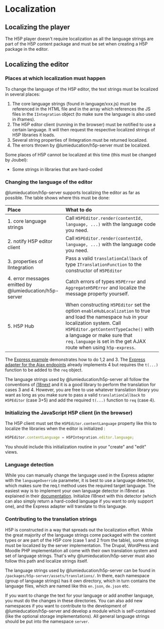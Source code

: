 # Localization

## Localizing the player

The H5P player doesn't require localization as all the language strings are part
of the H5P content package and must be set when creating a H5P package in the
editor.

## Localizing the editor

### Places at which localization must happen

To change the language of the H5P editor, the text strings must be localized in
several places:

1. The core language strings (found in language/xxx.js) must be referenced in the HTML file and in the array which references the JS files in the `IIntegration` object (to make sure the language is also used in iframes).
2. The H5P editor client (running in the browser) must be notified to use a certain language. It will then request the respective localized strings of H5P libraries it loads.
3. Several string properties of IIntegration must be returned localized.
4. The errors thrown by @lumieducation/h5p-server must be localized.

Some places of H5P cannot be localized at this time (this must be changed by
Joubel):

* Some strings in libraries that are hard-coded

### Changing the language of the editor

@lumieducation/h5p-server supports localizing the editor as far as possible. The table
shows where this must be done:

| Place | What to do |
| :--- | :--- |
| 1. core language strings | Call `H5PEditor.render(contentId, language, ...)` with the language code you need. |
| 2. notify H5P editor client | Call `H5PEditor.render(contentId, language, ...)` with the language code you need. |
| 3. properties of IIntegration | Pass a valid `translationCallback` of type `ITranslationFunction` to the constructor of `H5PEditor` |
| 4. error messages emitted by @lumieducation/h5p-server | Catch errors of types `H5PError` and `AggregateH5PError` and localize the message property yourself. |
| 5. H5P Hub | When constructing `H5PEditor` set the option `enableHubLocalization` to true and load the namespace `hub` in your localization system. Call `H5PEditor.getContentTypeCache()` with a language or make sure that `req.language` is set in the get AJAX route when using `h5p-express`. |

The [Express example](/packages/h5p-examples/src/express.ts) demonstrates how to
do 1,2 and 3. The [Express adapter for the Ajax endpoints](/packages/h5p-express/src/H5PAjaxRouter/H5PAjaxExpressRouter.ts)
already implements 4 but requires the `t(...)` function to be added to the `req`
object.

The language strings used by @lumieducation/h5p-server all follow the
conventions of [i18next](https://www.npmjs.com/package/i18next) and it is a good
library to perform the translation for cases 3 and 4. However, you are free to
use whatever translation library you want as long as you make sure to pass a
valid `translationCallback` to `H5PEditor` (case 3+5) and add the required
`t(...)` function to `req` (case 4).

### Initializing the JavaScript H5P client (in the browser)

The H5P client must set the `H5PEditor.contentLanguage` property like this to
localize the libraries when the editor is initialized :

```javascript
H5PEditor.contentLanguage = H5PIntegration.editor.language;
```

You should include this initialization routine in your "create" and "edit"
views.

### Language detection

While you can manually change the language used in the Express adapter with the
`languageOverride` parameter, it is best to use a language detector, which makes
sure the req.t method uses the required target language. The easiest way is to
implement your own language detector in i18next as explained in their
[documentation](https://github.com/i18next/i18next-http-middleware#adding-own-detection-functionality).
Initialize i18next with this detector (which can also simply return a hard-coded
language if you want to only support one), and the Express adapter will
translate to this language.

### Contributing to the translation strings

H5P is constructed in a way that spreads out the localization effort. While the
great majority of the language strings come packaged with the content types or
are part of the H5P core (case 1 and 2 from the table), some strings must be
localized by the server implementation. The Drupal, WordPress and Moodle PHP
implementation all come with their own translation system and set of language
strings. That's why @lumieducation/h5p-server must also follow this path and
localize strings itself.

The language strings used by @lumieducation/h5p-server can be found in
`/packages/h5p-server/assets/translations/`. In there, each namespace (group of
language strings) has it own directory, which in turn contains the language
files, which are named like this `en.json`, `de.json` etc.

If you want to change the text for your language or add another language, you
must do the changes in these directories. You can also add new namespaces if you
want to contribute to the development of @lumieducation/h5p-server and develop a
module which is self-contained (like the optional storage implementations). All
general language strings should be put into the namespace `server`.
